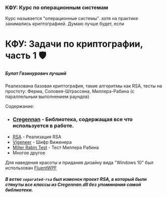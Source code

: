 ### КФУ: Курс по операционным системам

Курс называется "операционные системы". хотя на практике занимались криптографией. Думаю лучше будет, если
# КФУ: Задачи по криптографии, часть 1 :shield:
##### Булат Газинурович лучший

Реализована базовая криптография, такие алгоритмы как RSA, тесты на простоту: Ферма, Соловея-Штрассена, Миллера-Рабина (с параллельным выполнением раундов)

Содержание:

- ### [Cregennan](https://github.com/Cregennan/KPFU---Operation-Systems-Series/tree/master/Cregennan) - Библиотека, содержащая все что используется в работе.<br/>
- [RSA](https://github.com/Cregennan/KPFU---Operation-Systems-Series/tree/master/RSA) - Реализация RSA<br/>
- [Vigeneer](https://github.com/Cregennan/KPFU---Operation-Systems-Series/tree/master/Vigeneer) - Шифр Виженера<br/>
- [Miller Rabin Test](https://github.com/Cregennan/KPFU---Operation-Systems-Series/tree/master/Miller-Rabin%20Test) - Тест Миллера Рабина<br/>
- Многое другое

Для наведения красоты и придания дизайну вида "Windows 10" был использован [FluentWPF](https://github.com/sourcechord/FluentWPF)

##### В ветке `separated-rsa` был изменен проект RSA, в который были стянуты все классы из Cregennan.dll без упоминания самой библиотеки.
